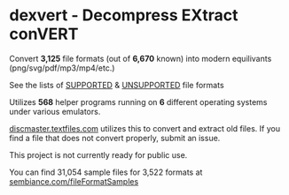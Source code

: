 # dexvert - **D**ecompress **EX**tract con**VERT**
Convert **3,125** file formats (out of **6,670** known) into modern equilivants (png/svg/pdf/mp3/mp4/etc.)

See the lists of [SUPPORTED](SUPPORTED.md) & [UNSUPPORTED](UNSUPPORTED.md) file formats

Utilizes **568** helper programs running on **6** different operating systems under various emulators.

[discmaster.textfiles.com](http://discmaster.textfiles.com/) utilizes this to convert and extract old files. If you find a file that does not convert properly, submit an issue.

This project is not currently ready for public use.

You can find 31,054 sample files for 3,522 formats at [sembiance.com/fileFormatSamples](https://sembiance.com/fileFormatSamples/)
